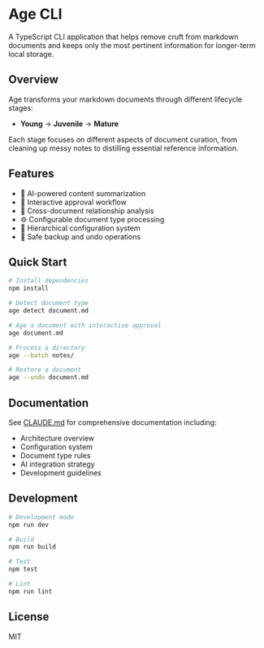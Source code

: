# Age CLI

A TypeScript CLI application that helps remove cruft from markdown documents and keeps only the most pertinent information for longer-term local storage.

## Overview

Age transforms your markdown documents through different lifecycle stages:
- **Young** → **Juvenile** → **Mature**

Each stage focuses on different aspects of document curation, from cleaning up messy notes to distilling essential reference information.

## Features

- 🧠 AI-powered content summarization
- 🎯 Interactive approval workflow
- 🔗 Cross-document relationship analysis
- ⚙️ Configurable document type processing
- 📁 Hierarchical configuration system
- 🔄 Safe backup and undo operations

## Quick Start

```bash
# Install dependencies
npm install

# Detect document type
age detect document.md

# Age a document with interactive approval
age document.md

# Process a directory
age --batch notes/

# Restore a document
age --undo document.md
```

## Documentation

See [CLAUDE.md](./CLAUDE.md) for comprehensive documentation including:
- Architecture overview
- Configuration system
- Document type rules
- AI integration strategy
- Development guidelines

## Development

```bash
# Development mode
npm run dev

# Build
npm run build

# Test
npm test

# Lint
npm run lint
```

## License

MIT